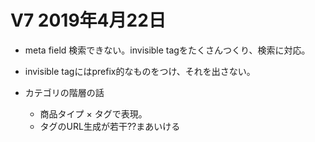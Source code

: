 # V7 2019年4月22日

- meta field 検索できない。invisible tagをたくさんつくり、検索に対応。

- invisible tagにはprefix的なものをつけ、それを出さない。



- カテゴリの階層の話
  - 商品タイプ × タグで表現。
  - タグのURL生成が若干??まあいける





